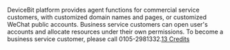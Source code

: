 DeviceBit platform provides agent functions for commercial service customers, with customized domain names and pages, or customized WeChat public accounts.
Business service customers can open user's accounts and allocate resources under their own permissions.
To become a business service customer, please call 0105-2981332.[13 Credits](13.md)